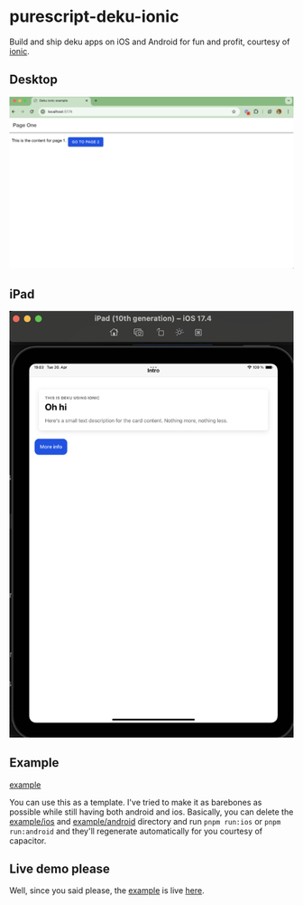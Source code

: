 # purescript-deku-ionic

Build and ship deku apps on iOS and Android for fun and profit, courtesy of [ionic](https://ionicframework.com/).

## Desktop
![desktop](./deku-ionic-desktop.jpg)

## iPad
![desktop](./deku-ionic-ipad.jpg)

## Example

[example](./example)

You can use this as a template. I've tried to make it as barebones as possible while still having both android and ios. Basically, you can delete the [example/ios](./example/ios/) and [example/android](./example/android/) directory and run `pnpm run:ios` or `pnpm run:android` and they'll regenerate automatically for you courtesy of capacitor.

## Live demo please

Well, since you said please, the [example](./example) is live [here](https://purescript-deku-ionic.surge.sh).